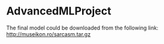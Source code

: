 # AdvancedMLProject
The final model could be downloaded from the following link:
http://museikon.ro/sarcasm.tar.gz
